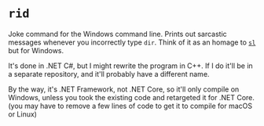 # `rid`
Joke command for the Windows command line. Prints out sarcastic messages whenever you incorrectly type `dir`. Think of it as an homage to [`sl`](https://github.com/mtoyoda/sl) but for Windows.

It's done in .NET C#, but I might rewrite the program in C++. If I do it'll be in a separate repository, and it'll probably have a different name.

By the way, it's .NET Framework, not .NET Core, so it'll only compile on Windows, unless you took the existing code and retargeted it for .NET Core. (you may have to remove a few lines of code to get it to compile for macOS or Linux)
